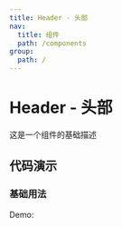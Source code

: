 ```yaml
---
title: Header - 头部
nav:
  title: 组件
  path: /components
group:
  path: /
---
```


# Header - 头部

这是一个组件的基础描述

## 代码演示

### 基础用法

Demo:

<code src="./demos/index.tsx"  background="#f0f2f5" />
